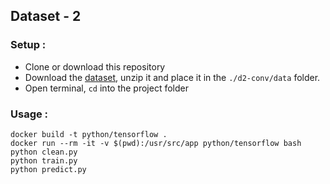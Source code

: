 ## Dataset - 2

### Setup :
- Clone or download this repository
- Download the [dataset](http://archive.ics.uci.edu/ml/machine-learning-databases/00389/), unzip it and place it in the `./d2-conv/data` folder.
- Open terminal, `cd` into the project folder

### Usage :
```
docker build -t python/tensorflow .
docker run --rm -it -v $(pwd):/usr/src/app python/tensorflow bash
python clean.py
python train.py
python predict.py
```